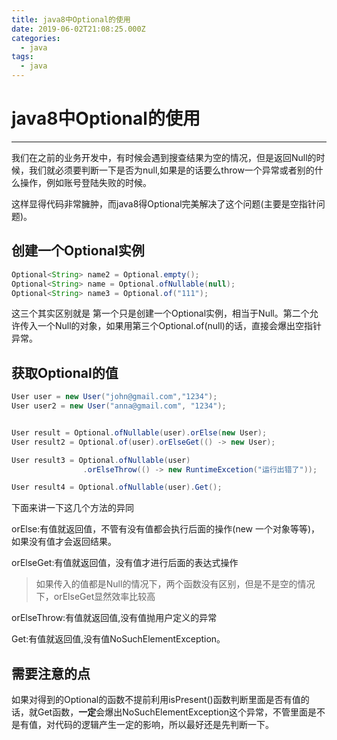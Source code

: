 ```yaml
---
title: java8中Optional的使用
date: 2019-06-02T21:08:25.000Z
categories:
  - java
tags:
  - java
---
```


# java8中Optional的使用

***

我们在之前的业务开发中，有时候会遇到搜查结果为空的情况，但是返回Null的时候，我们就必须要判断一下是否为null,如果是的话要么throw一个异常或者别的什么操作，例如账号登陆失败的时候。

这样显得代码非常臃肿，而java8得Optional完美解决了这个问题(主要是空指针问题)。

## 创建一个Optional实例

```java
Optional<String> name2 = Optional.empty();
Optional<String> name = Optional.ofNullable(null);
Optional<String> name3 = Optional.of("111");
```

这三个其实区别就是 第一个只是创建一个Optional实例，相当于Null。第二个允许传入一个Null的对象，如果用第三个Optional.of(null)的话，直接会爆出空指针异常。

## 获取Optional的值

```java
User user = new User("john@gmail.com","1234");
User user2 = new User("anna@gmail.com", "1234");


User result = Optional.ofNullable(user).orElse(new User);
User result2 = Optional.of(user).orElseGet(() -> new User);

User result3 = Optional.ofNullable(user)
                .orElseThrow(() -> new RuntimeExcetion("运行出错了"));

User result4 = Optional.ofNullable(user).Get();
```

下面来讲一下这几个方法的异同

orElse:有值就返回值，不管有没有值都会执行后面的操作(new 一个对象等等)，如果没有值才会返回结果。

orElseGet:有值就返回值，没有值才进行后面的表达式操作

> 如果传入的值都是Null的情况下，两个函数没有区别，但是不是空的情况下，orElseGet显然效率比较高

orElseThrow:有值就返回值,没有值抛用户定义的异常

Get:有值就返回值,没有值NoSuchElementException。

## 需要注意的点

如果对得到的Optional的函数不提前利用isPresent()函数判断里面是否有值的话，就Get函数，**一定**会爆出NoSuchElementException这个异常，不管里面是不是有值，对代码的逻辑产生一定的影响，所以最好还是先判断一下。
